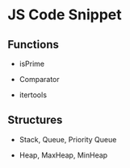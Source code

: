 # JS Code Snippet
## Functions
- isPrime

- Comparator

- itertools

## Structures
- Stack, Queue, Priority Queue

- Heap, MaxHeap, MinHeap